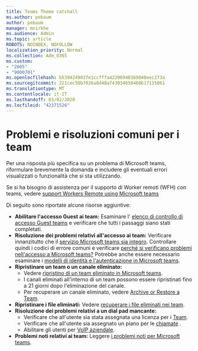 ```yaml
---
title: Teams Theme catchall
ms.author: pebaum
author: pebaum
manager: mnirkhe
ms.audience: Admin
ms.topic: article
ROBOTS: NOINDEX, NOFOLLOW
localization_priority: Normal
ms.collection: Adm_O365
ms.custom:
- "2605"
- "9000701"
ms.openlocfilehash: b5394249037e1ccfffa42206940369040eec273a
ms.sourcegitcommit: 221cec50b7026a8d48a743034658460b17115061
ms.translationtype: MT
ms.contentlocale: it-IT
ms.lasthandoff: 03/02/2020
ms.locfileid: "42371526"
---
```

# <a name="teams-common-issues-and-resolutions"></a>Problemi e risoluzioni comuni per i team

Per una risposta più specifica su un problema di Microsoft teams, riformulare brevemente la domanda e includere gli eventuali errori visualizzati o funzionalità che si sta utilizzando.

Se si ha bisogno di assistenza per il supporto di Worker remoti (WFH) con teams, vedere [support Workers Remote using Microsoft teams](https://docs.microsoft.com/microsoftteams/support-remote-work-with-teams)

Di seguito sono riportate alcune risorse aggiuntive:

- **Abilitare l'accesso Guest ai team:** Esaminare l' [elenco di controllo di accesso Guest teams](https://docs.microsoft.com/microsoftteams/guest-access-checklist) e verificare che tutti i passaggi siano stati completati.
- **Risoluzione dei problemi relativi all'accesso ai team:** Verificare innanzitutto che il [servizio Microsoft teams sia integro](https://admin.microsoft.com/Adminportal/Home?source=applauncher#/servicehealth). Controllare quindi i codici di errore comuni e verificare [perché si verificano problemi nell'accesso a Microsoft teams?](https://support.office.com/article/a02f683b-61a3-4008-9447-ee60c5593b0f)  Potrebbe anche essere necessario esaminare i [modelli di identità e l'autenticazione in Microsoft teams](https://docs.microsoft.com/MicrosoftTeams/identify-models-authentication).
- **Ripristinare un team o un canale eliminato:** 
    - Vedere [ripristino di un team eliminato in Microsoft teams](https://blogs.technet.microsoft.com/skypehybridguy/2017/07/23/restoring-a-deleted-team-in-microsoft-teams/).
    - I canali eliminati all'interno di un team possono essere ripristinati fino a 21 giorni dopo l'eliminazione del canale. 
    - Per recuperare un canale eliminato, vedere [Archive or Restore a Team](https://support.office.com/article/archive-or-restore-a-team-dc161cfd-b328-440f-974b-5da5bd98b5a7).
- **Ripristinare i file eliminati:** Vedere [recuperare i file eliminati nei team](https://support.office.com/article/recover-deleted-files-in-teams-a591d771-89a6-49e2-ab7e-271936fe3c4e).
- **Risoluzione dei problemi relativi a un dial pad mancante:**  
    - Verificare che all'utente sia stata assegnata una licenza per i [Team](https://docs.microsoft.com/MicrosoftTeams/assign-teams-licenses).
    - Verificare che all'utente sia assegnato un piano per le [chiamate](https://docs.microsoft.com/MicrosoftTeams/calling-plan-landing-page) .
    - Abilitare gli utenti per [VoIP aziendale](https://docs.microsoft.com/skypeforbusiness/skype-for-business-hybrid-solutions/plan-your-phone-system-cloud-pbx-solution/enable-users-for-enterprise-voice-online-and-phone-system-voicemail#to-enable-your-users-for-phone-system-in-office-365-voice-and-voicemail).
- **Problemi noti relativi ai team:** Leggere [i problemi noti per Microsoft teams](https://docs.microsoft.com/microsoftteams/known-issues).
